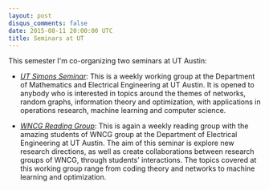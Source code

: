```yaml
---
layout: post
disqus_comments: false
date: 2015-08-11 20:00:00 UTC
title: Seminars at UT
---
```


This semester I'm co-organizing two seminars at UT Austin:

- [*UT Simons Seminar*](https://sites.google.com/site/utssfall15/): This is a weekly working group at the Department of Mathematics and Electrical 
Engineering at UT Austin. It is opened to anybody who is interested in topics around the 
themes of networks, random graphs, information theory and optimization, with applications 
in operations research, machine learning and computer science. 

- [*WNCG Reading Group*](https://sites.google.com/site/wncgreading/): This is again a weekly reading group with the amazing students of WNCG group 
at the Department of Electrical Engineering at UT Austin. The aim of this seminar is explore new 
research directions, as well as create collaborations between research groups of WNCG, through students' 
interactions. The topics covered at this working group range from coding theory and networks to machine learning
and optimization. 
